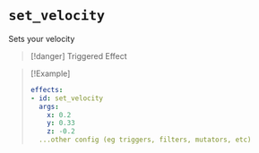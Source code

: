 # `set_velocity`

Sets your velocity

> [!danger] Triggered Effect

> [!Example]
> ```yaml
> effects:
> - id: set_velocity
>   args:
>     x: 0.2
>     y: 0.33
>     z: -0.2
>   ...other config (eg triggers, filters, mutators, etc)
> ```
